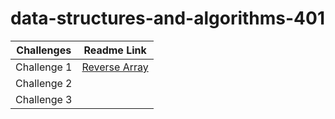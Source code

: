 # data-structures-and-algorithms-401

| Challenges     | Readme Link  |
| -------------- | ------------ |
| Challenge 1    |  [Reverse Array](challenges/reverseArray/reverseArr.md) |
| Challenge 2    |              |
| Challenge 3    |              |
